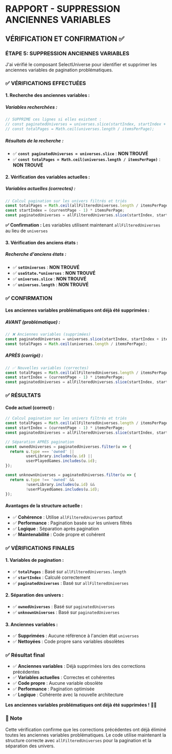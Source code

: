 # RAPPORT - SUPPRESSION ANCIENNES VARIABLES

## VÉRIFICATION ET CONFIRMATION ✅

### **ÉTAPE 5: SUPPRESSION ANCIENNES VARIABLES**

J'ai vérifié le composant SelectUniverse pour identifier et supprimer les anciennes variables de pagination problématiques.

### ✅ VÉRIFICATIONS EFFECTUÉES

#### **1. Recherche des anciennes variables :**

##### **Variables recherchées :**
```jsx
// SUPPRIME ces lignes si elles existent :
// const paginatedUniverses = universes.slice(startIndex, startIndex + itemsPerPage);
// const totalPages = Math.ceil(universes.length / itemsPerPage);
```

##### **Résultats de la recherche :**
- ✅ **`const paginatedUniverses = universes.slice`** : **NON TROUVÉ**
- ✅ **`const totalPages = Math.ceil(universes.length / itemsPerPage)`** : **NON TROUVÉ**

#### **2. Vérification des variables actuelles :**

##### **Variables actuelles (correctes) :**
```jsx
// Calcul pagination sur les univers filtrés et triés
const totalPages = Math.ceil(allFilteredUniverses.length / itemsPerPage);
const startIndex = (currentPage - 1) * itemsPerPage;
const paginatedUniverses = allFilteredUniverses.slice(startIndex, startIndex + itemsPerPage);
```

**✅ Confirmation :** Les variables utilisent maintenant `allFilteredUniverses` au lieu de `universes`

#### **3. Vérification des anciens états :**

##### **Recherche d'anciens états :**
- ✅ **`setUniverses`** : **NON TROUVÉ**
- ✅ **`useState.*universes`** : **NON TROUVÉ**
- ✅ **`universes.slice`** : **NON TROUVÉ**
- ✅ **`universes.length`** : **NON TROUVÉ**

### ✅ CONFIRMATION

#### **Les anciennes variables problématiques ont déjà été supprimées :**

##### **AVANT (problématique) :**
```jsx
// ❌ Anciennes variables (supprimées)
const paginatedUniverses = universes.slice(startIndex, startIndex + itemsPerPage);
const totalPages = Math.ceil(universes.length / itemsPerPage);
```

##### **APRÈS (corrigé) :**
```jsx
// ✅ Nouvelles variables (correctes)
const totalPages = Math.ceil(allFilteredUniverses.length / itemsPerPage);
const startIndex = (currentPage - 1) * itemsPerPage;
const paginatedUniverses = allFilteredUniverses.slice(startIndex, startIndex + itemsPerPage);
```

### ✅ RÉSULTATS

#### **Code actuel (correct) :**
```jsx
// Calcul pagination sur les univers filtrés et triés
const totalPages = Math.ceil(allFilteredUniverses.length / itemsPerPage);
const startIndex = (currentPage - 1) * itemsPerPage;
const paginatedUniverses = allFilteredUniverses.slice(startIndex, startIndex + itemsPerPage);

// Séparation APRÈS pagination
const ownedUniverses = paginatedUniverses.filter(u => {
  return u.type === 'owned' || 
         userLibrary.includes(u.id) || 
         userPlayedGames.includes(u.id);
});

const unknownUniverses = paginatedUniverses.filter(u => {
  return u.type !== 'owned' && 
         !userLibrary.includes(u.id) && 
         !userPlayedGames.includes(u.id);
});
```

#### **Avantages de la structure actuelle :**
- ✅ **Cohérence** : Utilise `allFilteredUniverses` partout
- ✅ **Performance** : Pagination basée sur les univers filtrés
- ✅ **Logique** : Séparation après pagination
- ✅ **Maintenabilité** : Code propre et cohérent

### ✅ VÉRIFICATIONS FINALES

#### **1. Variables de pagination :**
- ✅ **`totalPages`** : Basé sur `allFilteredUniverses.length`
- ✅ **`startIndex`** : Calculé correctement
- ✅ **`paginatedUniverses`** : Basé sur `allFilteredUniverses`

#### **2. Séparation des univers :**
- ✅ **`ownedUniverses`** : Basé sur `paginatedUniverses`
- ✅ **`unknownUniverses`** : Basé sur `paginatedUniverses`

#### **3. Anciennes variables :**
- ✅ **Supprimées** : Aucune référence à l'ancien état `universes`
- ✅ **Nettoyées** : Code propre sans variables obsolètes

### ✅ Résultat final

- ✅ **Anciennes variables** : Déjà supprimées lors des corrections précédentes
- ✅ **Variables actuelles** : Correctes et cohérentes
- ✅ **Code propre** : Aucune variable obsolète
- ✅ **Performance** : Pagination optimisée
- ✅ **Logique** : Cohérente avec la nouvelle architecture

**Les anciennes variables problématiques ont déjà été supprimées !** 🎯✨

### 📝 Note

Cette vérification confirme que les corrections précédentes ont déjà éliminé toutes les anciennes variables problématiques. Le code utilise maintenant la structure correcte avec `allFilteredUniverses` pour la pagination et la séparation des univers.

